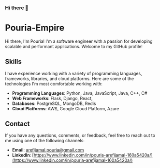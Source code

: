 ### Hi there 👋

# Pouria-Empire

Hi there, I'm Pouria! I'm a software engineer with a passion for developing scalable and performant applications. Welcome to my GitHub profile!

## Skills

I have experience working with a variety of programming languages, frameworks, libraries, and cloud platforms. Here are some of the technologies I'm most comfortable working with:

- **Programming Languages**: Python, Java, JavaScript, Java, C++, C#
- **Web Frameworks**: Flask, Django, React,
- **Databases**: PostgreSQL, MongoDB, Redis
- **Cloud Platforms**: AWS, Google Cloud Platform, Azure



## Contact

If you have any questions, comments, or feedback, feel free to reach out to me using one of the following channels:

- **Email**: arefijamal.pouria@gmail.com
- **LinkedIn**: [https://www.linkedin.com/in/pouria-arefijamal-160a5420a/](https://www.linkedin.com/in/pouria-arefijamal-160a5420a/)




<!--
**Pouria-Empire/Pouria-Empire** is a ✨ _special_ ✨ repository because its `README.md` (this file) appears on your GitHub profile.

Here are some ideas to get you started:

- 🔭 I’m currently working on ...
- 🌱 I’m currently learning ...
- 👯 I’m looking to collaborate on ...
- 🤔 I’m looking for help with ...
- 💬 Ask me about ...
- 📫 How to reach me: ...
- 😄 Pronouns: ...
- ⚡ Fun fact: ...
--

## Projects

I'm always working on new projects to improve my skills and explore new technologies. Here are a few of my recent projects:

### Project 1: MyProject

- **Description**: A web application built with Flask that allows users to create, read, update, and delete tasks.
- **Link to repository**: [https://github.com/Pouria-Empire/myproject](https://github.com/Pouria-Empire/myproject)

### Project 2: Another Project

- **Description**: A web application built with Django that allows users to search and filter a database of products.
- **Link to repository**: [https://github.com/Pouria-Empire/another-project](https://github.com/Pouria-Empire/another-project)

### Project 3: Yet Another Project

- **Description**: A command-line tool built with Python that generates random passwords.
- **Link to repository**: [https://github.com/Pouria-Empire/yet-another-project](https://github.com/Pouria-Empire/yet-another-project)



>
